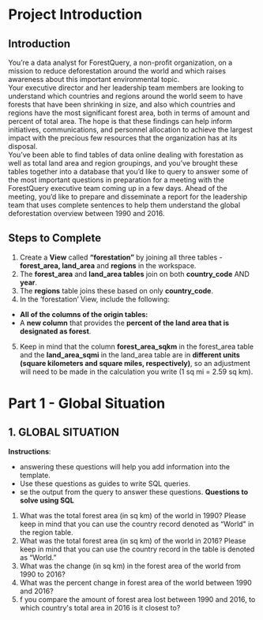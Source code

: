 # Project Introduction
## Introduction
<p>
You’re a data analyst for ForestQuery, a non-profit organization, on a mission to reduce deforestation around the world and which raises awareness about this important environmental topic.</br>
Your executive director and her leadership team members are looking to understand which countries and regions around the world seem to have forests that have been shrinking in size, and also which countries and regions have the most significant forest area, both in terms of amount and percent of total area. The hope is that these findings can help inform initiatives, communications, and personnel allocation to achieve the largest impact with the precious few resources that the organization has at its disposal.</br>
You’ve been able to find tables of data online dealing with forestation as well as total land area and region groupings, and you’ve brought these tables together into a database that you’d like to query to answer some of the most important questions in preparation for a meeting with the ForestQuery executive team coming up in a few days. Ahead of the meeting, you’d like to prepare and disseminate a report for the leadership team that uses complete sentences to help them understand the global deforestation overview between 1990 and 2016.
</p>

## Steps to Complete
1. Create a <strong>View</strong> called <strong>“forestation”</strong> by joining all three tables - <strong>forest_area, land_area</strong> and <strong>regions</strong> in the workspace.
2. The <strong>forest_area</strong> and ****land_area tables**** join on both ****country_code**** AND ****year****.
3. The ****regions**** table joins these based on only ****country_code****.
4. In the ‘forestation’ View, include the following:
* ****All of the columns of the origin tables:****
* A ****new column**** that provides the ****percent of the land area that is designated as forest****.
5. Keep in mind that the column ****forest_area_sqkm**** in the forest_area table and the ****land_area_sqmi**** in the land_area table are in ****different units (square kilometers and square miles, respectively)****, so an adjustment will need to be made in the calculation you write (1 sq mi = 2.59 sq km).

# Part 1 - Global Situation
## 1. GLOBAL SITUATION
__Instructions__:
* answering these questions will help you add information into the template.
* Use these questions as guides to write SQL queries.
* se the output from the query to answer these questions.
__Questions to solve using SQL__
1. What was the total forest area (in sq km) of the world in 1990? Please keep in mind that you can use the country record denoted as “World" in the region table.
2. What was the total forest area (in sq km) of the world in 2016? Please keep in mind that you can use the country record in the table is denoted as “World.”
3. What was the change (in sq km) in the forest area of the world from 1990 to 2016?
4. What was the percent change in forest area of the world between 1990 and 2016?
5. f you compare the amount of forest area lost between 1990 and 2016, to which country's total area in 2016 is it closest to?

